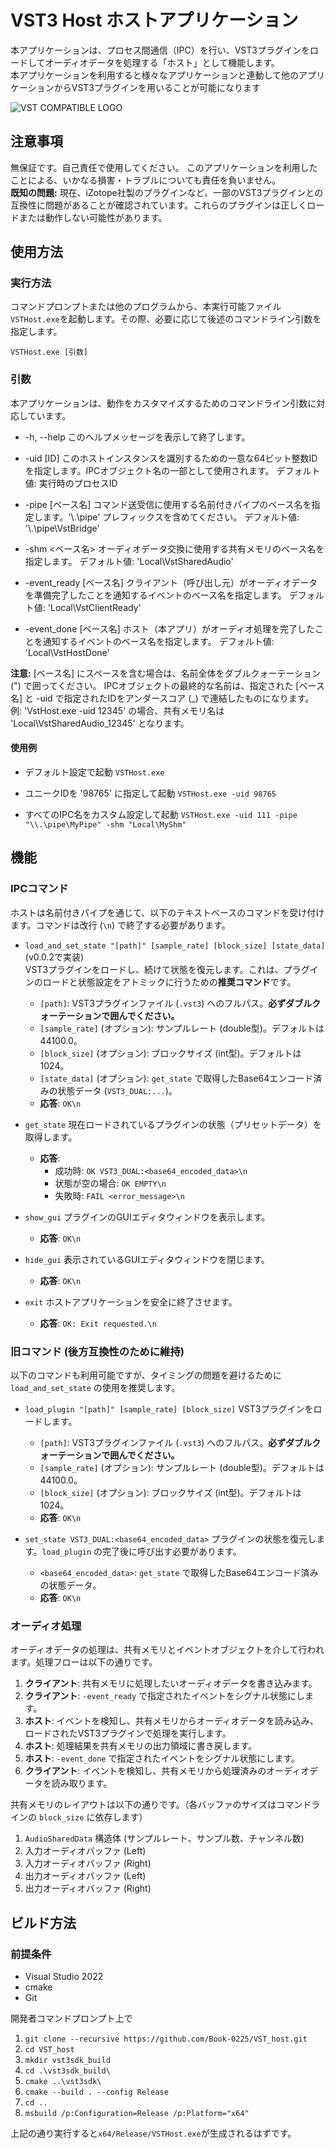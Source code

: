 # VST3 Host ホストアプリケーション

本アプリケーションは、プロセス間通信（IPC）を行い、VST3プラグインをロードしてオーディオデータを処理する「ホスト」として機能します。  
本アプリケーションを利用すると様々なアプリケーションと連動して他のアプリケーションからVST3プラグインを用いることが可能になります

![VST COMPATIBLE LOGO](./vst_logo.png)

## 注意事項

無保証です。自己責任で使用してください。
このアプリケーションを利用したことによる、いかなる損害・トラブルについても責任を負いません。  
**既知の問題:**
現在、iZotope社製のプラグインなど、一部のVST3プラグインとの互換性に問題があることが確認されています。これらのプラグインは正しくロードまたは動作しない可能性があります。

## 使用方法

### 実行方法

コマンドプロンプトまたは他のプログラムから、本実行可能ファイル```VSTHost.exe```を起動します。その際、必要に応じて後述のコマンドライン引数を指定します。

```VSTHost.exe [引数]```

### 引数

本アプリケーションは、動作をカスタマイズするためのコマンドライン引数に対応しています。

- -h, --help
  このヘルプメッセージを表示して終了します。

- -uid [ID]
  このホストインスタンスを識別するための一意な64ビット整数IDを指定します。IPCオブジェクト名の一部として使用されます。
  デフォルト値: 実行時のプロセスID

- -pipe [ベース名]
  コマンド送受信に使用する名前付きパイプのベース名を指定します。'\\.\pipe\' プレフィックスを含めてください。
  デフォルト値: '\\.\pipe\VstBridge'

- -shm <ベース名>
  オーディオデータ交換に使用する共有メモリのベース名を指定します。
  デフォルト値: 'Local\VstSharedAudio'

- -event_ready [ベース名]
  クライアント（呼び出し元）がオーディオデータを準備完了したことを通知するイベントのベース名を指定します。
  デフォルト値: 'Local\VstClientReady'

- -event_done [ベース名]
  ホスト（本アプリ）がオーディオ処理を完了したことを通知するイベントのベース名を指定します。
  デフォルト値: 'Local\VstHostDone'

**注意:**
[ベース名] にスペースを含む場合は、名前全体をダブルクォーテーション (") で囲ってください。
IPCオブジェクトの最終的な名前は、指定された [ベース名] と -uid で指定されたIDをアンダースコア (_) で連結したものになります。
例: 'VstHost.exe -uid 12345' の場合、共有メモリ名は 'Local\VstSharedAudio_12345' となります。

#### 使用例

- デフォルト設定で起動
```VSTHost.exe```

- ユニークIDを '98765' に指定して起動
```VSTHost.exe -uid 98765```

- すべてのIPC名をカスタム設定して起動
```VSTHost.exe -uid 111 -pipe "\\.\pipe\MyPipe" -shm "Local\MyShm"```

## 機能

### IPCコマンド

ホストは名前付きパイプを通じて、以下のテキストベースのコマンドを受け付けます。コマンドは改行 (`\n`) で終了する必要があります。

- `load_and_set_state "[path]" [sample_rate] [block_size] [state_data]`(v0.0.2で実装)  
  VST3プラグインをロードし、続けて状態を復元します。これは、プラグインのロードと状態設定をアトミックに行うための**推奨コマンド**です。
  - `[path]`: VST3プラグインファイル (`.vst3`) へのフルパス。**必ずダブルクォーテーションで囲んでください。**
  - `[sample_rate]` (オプション): サンプルレート (double型)。デフォルトは 44100.0。
  - `[block_size]` (オプション): ブロックサイズ (int型)。デフォルトは 1024。
  - `[state_data]` (オプション): `get_state` で取得したBase64エンコード済みの状態データ (`VST3_DUAL:...`)。
  - **応答**: `OK\n`

- `get_state`
  現在ロードされているプラグインの状態（プリセットデータ）を取得します。
  - **応答**:
    - 成功時: `OK VST3_DUAL:<base64_encoded_data>\n`
    - 状態が空の場合: `OK EMPTY\n`
    - 失敗時: `FAIL <error_message>\n`

- `show_gui`
  プラグインのGUIエディタウィンドウを表示します。
  - **応答**: `OK\n`

- `hide_gui`
  表示されているGUIエディタウィンドウを閉じます。
  - **応答**: `OK\n`

- `exit`
  ホストアプリケーションを安全に終了させます。
  - **応答**: `OK: Exit requested.\n`

### 旧コマンド (後方互換性のために維持)

以下のコマンドも利用可能ですが、タイミングの問題を避けるために `load_and_set_state` の使用を推奨します。

- `load_plugin "[path]" [sample_rate] [block_size]`
  VST3プラグインをロードします。
  - `[path]`: VST3プラグインファイル (`.vst3`) へのフルパス。**必ずダブルクォーテーションで囲んでください。**
  - `[sample_rate]` (オプション): サンプルレート (double型)。デフォルトは 44100.0。
  - `[block_size]` (オプション): ブロックサイズ (int型)。デフォルトは 1024。
  - **応答**: `OK\n`

- `set_state VST3_DUAL:<base64_encoded_data>`
  プラグインの状態を復元します。`load_plugin` の完了後に呼び出す必要があります。
  - `<base64_encoded_data>`: `get_state` で取得したBase64エンコード済みの状態データ。
  - **応答**: `OK\n`

### オーディオ処理

オーディオデータの処理は、共有メモリとイベントオブジェクトを介して行われます。処理フローは以下の通りです。

1. **クライアント**: 共有メモリに処理したいオーディオデータを書き込みます。
2. **クライアント**: `-event_ready` で指定されたイベントをシグナル状態にします。
3. **ホスト**: イベントを検知し、共有メモリからオーディオデータを読み込み、ロードされたVST3プラグインで処理を実行します。
4. **ホスト**: 処理結果を共有メモリの出力領域に書き戻します。
5. **ホスト**: `-event_done` で指定されたイベントをシグナル状態にします。
6. **クライアント**: イベントを検知し、共有メモリから処理済みのオーディオデータを読み取ります。

共有メモリのレイアウトは以下の通りです。（各バッファのサイズはコマンドラインの `block_size` に依存します）

1. `AudioSharedData` 構造体 (サンプルレート、サンプル数、チャンネル数)
2. 入力オーディオバッファ (Left)
3. 入力オーディオバッファ (Right)
4. 出力オーディオバッファ (Left)
5. 出力オーディオバッファ (Right)

## ビルド方法

### 前提条件

- Visual Studio 2022
- cmake
- Git

開発者コマンドプロンプト上で

1. ```git clone --recursive https://github.com/Book-0225/VST_host.git```
2. ```cd VST_host```
3. ```mkdir vst3sdk_build```
4. ```cd .\vst3sdk_build\```
5. ```cmake ..\vst3sdk\```
6. ```cmake --build . --config Release```
7. ```cd ..```
8. ```msbuild /p:Configuration=Release /p:Platform="x64"```

上記の通り実行すると```x64/Release/VSTHost.exe```が生成されるはずです。
